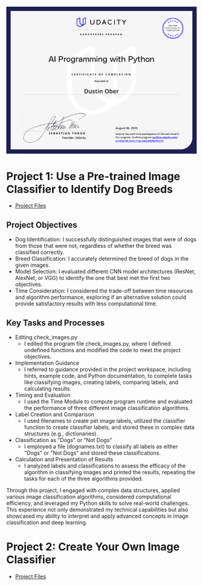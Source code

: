 ![Certificate](/Al%20Programming%20with%20Python.png)

# Project 1: Use a Pre-trained Image Classifier to Identify Dog Breeds
- [Project Files](/Project%201/)

## Project Objectives

- Dog Identification: I successfully distinguished images that were of dogs from those that were not, regardless of whether the breed was classified correctly.
- Breed Classification: I accurately determined the breed of dogs in the given images.
- Model Selection: I evaluated different CNN model architectures (ResNet, AlexNet, or VGG) to identify the one that best met the first two objectives.
- Time Consideration: I considered the trade-off between time resources and algorithm performance, exploring if an alternative solution could provide satisfactory results with less computational time.

## Key Tasks and Processes
- Editing check_images.py
    - I edited the program file check_images.py, where I defined undefined functions and modified the code to meet the project objectives.
- Implementation Guidance
    - I referred to guidance provided in the project workspace, including hints, example code, and Python documentation, to complete tasks like classifying images, creating labels, comparing labels, and calculating results.
- Timing and Evaluation
    - I used the Time Module to compute program runtime and evaluated the performance of three different image classification algorithms.
- Label Creation and Comparison
    - I used filenames to create pet image labels, utilized the classifier function to create classifier labels, and stored these in complex data structures (e.g., dictionaries).
- Classification as "Dogs" or "Not Dogs"
    - I employed a file (dognames.txt) to classify all labels as either "Dogs" or "Not Dogs" and stored these classifications.
- Calculation and Presentation of Results
    - I analyzed labels and classifications to assess the efficacy of the algorithm in classifying images and printed the results, repeating the tasks for each of the three algorithms provided.

Through this project, I engaged with complex data structures, applied various image classification algorithms, considered computational efficiency, and leveraged my Python skills to solve real-world challenges. This experience not only demonstrated my technical capabilities but also showcased my ability to interpret and apply advanced concepts in image classification and deep learning.

# Project 2: Create Your Own Image Classifier
- [Project Files](/Project%202/)